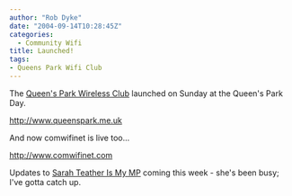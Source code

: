 ```yaml
---
author: "Rob Dyke"
date: "2004-09-14T10:28:45Z"
categories:
  - Community Wifi
title: Launched!
tags:
- Queens Park Wifi Club
---
```

The [Queen's Park Wireless Club](http://www.queenspark.me.uk) launched on Sunday at the Queen's Park Day.

http://www.queenspark.me.uk

And now comwifinet is live too...

http://www.comwifinet.com

Updates to [Sarah Teather Is My MP](http://sarah-teather-mp.blogspot.com/) coming this week - she's been busy; I've gotta catch up.
